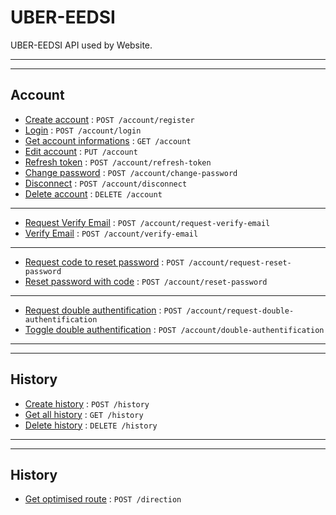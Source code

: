 # UBER-EEDSI

UBER-EEDSI API used by Website.

---

---

## Account

- [Create account](doc/account/create.md) : `POST /account/register`
- [Login](doc/account/login.md) : `POST /account/login`
- [Get account informations](doc/account/data.md) : `GET /account`
- [Edit account](doc/account/edit.md) : `PUT /account`
- [Refresh token](doc/account/refresh-token.md) : `POST /account/refresh-token`
- [Change password](doc/account/change-password.md) : `POST /account/change-password`
- [Disconnect](doc/account/disconnect.md) : `POST /account/disconnect`
- [Delete account](doc/account/delete.md) : `DELETE /account`

---

- [Request Verify Email](doc/account/request-verify-email.md) : `POST /account/request-verify-email`
- [Verify Email](doc/account/verify-email.md) : `POST /account/verify-email`

---

- [Request code to reset password](doc/account/request-reset-password.md) : `POST /account/request-reset-password`
- [Reset password with code](doc/account/reset-password.md) : `POST /account/reset-password`

---

- [Request double authentification](doc/account/request-double-authentification.md) : `POST /account/request-double-authentification`
- [Toggle double authentification](doc/account/double-authentification.md) : `POST /account/double-authentification`

---

---

## History

- [Create history](doc/history/create.md) : `POST /history`
- [Get all history](doc/history/data.md) : `GET /history`
- [Delete history](doc/history/delete.md) : `DELETE /history`

---

---

## History

- [Get optimised route](doc/map/direction.md) : `POST /direction`
